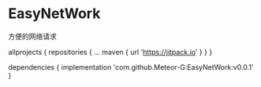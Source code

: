 # EasyNetWork
方便的网络请求

allprojects {
		repositories {
			...
			maven { url 'https://jitpack.io' }
		}
	}
  
dependencies {
	        implementation 'com.github.Meteor-G:EasyNetWork:v0.0.1'
	}
